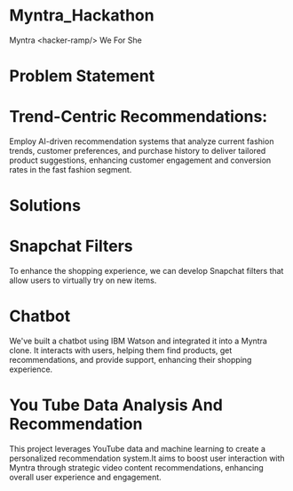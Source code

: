 # Myntra_Hackathon
Myntra &lt;hacker-ramp/> We For She

# Problem Statement
# Trend-Centric Recommendations:
Employ AI-driven recommendation systems that analyze current fashion trends, customer preferences, and purchase history to deliver tailored product suggestions, enhancing customer engagement and conversion rates in the fast fashion segment.

# Solutions

# Snapchat Filters
To enhance the shopping experience, we can develop Snapchat filters that allow users to virtually try on new items.

# Chatbot
We've built a chatbot using IBM Watson and integrated it into a Myntra clone. It interacts with users, helping them find products, get recommendations, and provide support, enhancing their shopping experience.

# You Tube Data Analysis And Recommendation
This project leverages YouTube data and machine learning to create a personalized recommendation system.It aims to boost user interaction with Myntra through strategic video content recommendations, enhancing overall user experience and engagement.
